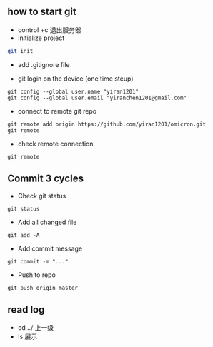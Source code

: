## how to start git
- control +c 退出服务器
- initialize project
```bash
git init
```
- add .gitignore file


- git login on the device (one time steup)
```
git config --global user.name "yiran1201"
git config --global user.email "yiranchen1201@gmail.com"
```

- connect to remote git repo 
```
git remote add origin https://github.com/yiran1201/omicron.git
git remote
```

-  check remote connection
```
git remote
```

## Commit 3 cycles
- Check git status
```
git status
```

- Add all changed file
```
git add -A
```

- Add commit message 
```
git commit -m "..."
```

- Push to repo
```
git push origin master
```

## read log
- cd ../ 上一级
- ls 展示